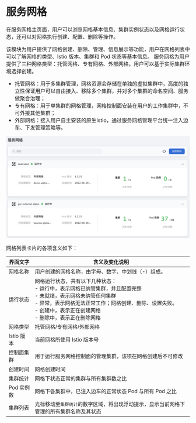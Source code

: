# 服务网格

在服务网格主页面，用户可以浏览网格基本信息、集群实例状态以及网格运行状态，还可以对网格执行创建、配置、删除等操作。

该模块为用户提供了网格创建、删除、管理、信息展示等功能，用户在网格列表中可以了解网格的类型、Istio 版本、集群和 Pod 状态等基本信息。
服务网格为用户提供了三种网格类型：托管网格、专有网格、外部网格，用户可以基于实际集群环境选择创建。

- 托管网格：用于多集群管理，网格资源会存储在单独的虚拟集群中，高度的独立性保证用户可以自由接入、移除多个集群，并对多个集群的命名空间、服务做聚合治理；
- 专有网格：用于单集群的网格管理，网格控制面安装在用户的工作集群中，不可外接其他集群；
- 外部网格：接入用户自主安装的原生Istio，通过服务网格管理平台统一注入边车、下发管理策略等。

![查看服务网格](../../images/servicemesh01.png)

网格列表卡片的各项含义如下：

| 界面文字     | 含义及变化说明                                               |
| ------------ | ------------------------------------------------------------ |
| 网格名称    | 用户创建的网格名称，由字母、数字、中划线（-）组成。          |
| 运行状态     | 网格运行状态，共有以下几种状态：<br />- 运行中，表示网格已纳管集群，并且配置完整<br />- 未就绪，表示网格未纳管任何集群 <br />- 异常，表示网格无法正常工作；网格创建、删除、设置失败。 <br />- 创建中，表示正在创建网格 <br />- 删除中，表示正在删除网格 |
| 网格类型     | 托管网格/专有网格/外部网格                                             |
| Istio 版本   | 当前网格所使用 Istio 版本号                                           |
| 控制面集群   | 用于运行服务网格控制面的管理集群，该项在网格创建后不可修改   |
| 创建时间     | 网格创建时间                                                 |
| 集群统计     | 网格下状态正常的集群与所有集群数之比                         |
| Pod 实例数 | 网格下各集群中，已注入边车的正常状态 Pod 与所有 Pod 之比     |
| 集群列表     | 光标移动至`集群统计`的数字区域，将出现浮动提示，显示当前网格下管理的所有集群名称及其状态 |

